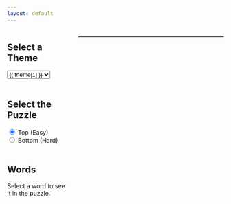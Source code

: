 ```yaml
---
layout: default
---
```


<script>
  document.addEventListener("DOMContentLoaded", function() {
    var themesRadioButtons = document.querySelectorAll('input[type="radio"][name="themes"]');
    var checkboxesContainer = document.getElementById('checkboxForm'); // Get the checkboxes container
    var wordCellsMap = {}; // Object to store cell indices for each word
    var puzzleSize = 16;
    var themeSelect = document.getElementById('themeSelect');
    var easyRadio = document.getElementById('easyRadio');
    var hardRadio = document.getElementById('hardRadio');

    // Event listener for theme select dropdown
    themeSelect.addEventListener("change", function() {
      var selectedTheme = themeSelect.value;
      var words;
      var puzzles;

      if (easyRadio.checked) {
        words = {{ site.data.puzzle_data.Easy_Placed_Words | jsonify }};
        puzzles = {{ site.data.puzzle_data.Easy_Boards | jsonify }};
      } else if (hardRadio.checked) {
        words = {{ site.data.puzzle_data.Hard_Placed_Words | jsonify }};
        puzzles = {{ site.data.puzzle_data.Hard_Boards | jsonify }};
      }

      var wordList = words[selectedTheme];
      updateCheckboxes(wordList);
      populatePuzzle(puzzles[selectedTheme]);
    });

    // Event listener for difficulty radio buttons
    easyRadio.addEventListener("change", function() {
      themeSelect.dispatchEvent(new Event('change')); // Trigger change event for theme select dropdown
    });

    hardRadio.addEventListener("change", function() {
      themeSelect.dispatchEvent(new Event('change')); // Trigger change event for theme select dropdown
    });

    // Trigger change event for theme select dropdown to load default data
    themeSelect.dispatchEvent(new Event('change'));

    function populatePuzzle(puzzle) {
      var puzzleTable = document.getElementById('puzzleTable');
      puzzleTable.innerHTML = ''; // Clear previous puzzle

      // Iterate through rows and cells to populate puzzle table
      puzzle.forEach(function(row) {
        var tr = document.createElement('tr');
        row.forEach(function(cell) {
          var td = document.createElement('td');
          td.setAttribute('data-letter', cell);
          td.textContent = cell;
          tr.appendChild(td);
        });
        puzzleTable.appendChild(tr);
      });
    }

    function updateCheckboxes(wordList) {
        checkboxesContainer.innerHTML = ''; // Clear previous checkboxes

        // Sort the word list alphabetically
        wordList.sort();

        // Loop through the sorted wordList and generate checkboxes and labels
        wordList.forEach(function(item, index) {
            var checkbox = document.createElement('input');
            checkbox.type = 'checkbox';
            checkbox.id = 'checkbox' + index;
            checkbox.name = 'checkbox' + index;
            checkbox.setAttribute('data-word', item); // Set data-word attribute
            checkboxesContainer.appendChild(checkbox);

            var label = document.createElement('label');
            label.setAttribute('for', 'checkbox' + index);
            label.textContent = item.toUpperCase();
            checkboxesContainer.appendChild(label);

            var lineBreak = document.createElement('br');
            checkboxesContainer.appendChild(lineBreak);
        });
    }

    // Attach event listeners for checkboxes after they are generated
    checkboxesContainer.addEventListener("change", function(event) {
      if (event.target.type === 'checkbox') {
        var isChecked = event.target.checked;
        var word = event.target.getAttribute("data-word");
        var puzzleTable = document.getElementById('puzzleTable');
        var puzzleCells = puzzleTable.getElementsByTagName("td");

        if (isChecked) {
          markWordInPuzzle(puzzleCells, word);
        } else {
          resetWordInPuzzle(word);
        }
      }
    });

    // Function definitions for marking and resetting words in puzzle...

    // Define your JavaScript function to mark a word in the puzzle
    function markWordInPuzzle(cells, word) {
      console.log("Marking word in puzzle:", word);
      // Convert the word to uppercase and remove non-alphabetic characters
      var cleanWord = word.toUpperCase().replace(/[^A-Z]/g, '');

      var wordFound = false;
      for (var i = 0; i < cells.length; i++) {
        var cell = cells[i];
        if (cell.textContent.toUpperCase() === cleanWord.charAt(0)) {
          var directions = [
            { row: -1, col: 0 }, { row: 1, col: 0 }, // Vertical
            { row: 0, col: -1 }, { row: 0, col: 1 }, // Horizontal
            { row: -1, col: -1 }, { row: -1, col: 1 }, // Diagonal (top left to bottom right)
            { row: 1, col: -1 }, { row: 1, col: 1 } // Diagonal (bottom left to top right)
          ];

          for (var j = 0; j < directions.length; j++) {
            var direction = directions[j];
            var found = checkDirection(cells, cleanWord, cell.parentNode.rowIndex, cell.cellIndex, direction.row, direction.col);
            if (found) {
              wordFound = true;
              break;
            }
          }

          if (wordFound) break;
        }
      }
    }

    function checkDirection(cells, word, row, col, rowDir, colDir) {
      for (var k = 0; k < word.length; k++) {
        var newRow = row + k * rowDir;
        var newCol = col + k * colDir;
        if (newRow < 0 || newRow >= puzzleSize || newCol < 0 || newCol >= puzzleSize) {
          return false;
        }
        var cell = cells[newRow * puzzleSize + newCol];
        if (cell.textContent !== word.charAt(k)) {
          return false;
        }
      }

      var cellIndices = [];
      for (var k = 0; k < word.length; k++) {
        var newRow = row + k * rowDir;
        var newCol = col + k * colDir;
        var cellIndex = newRow * puzzleSize + newCol;
        var cell = cells[cellIndex];
        cell.style.color = "red";
        cell.style.fontWeight = "bold";
        cellIndices.push(cellIndex);
      }
      wordCellsMap[word] = cellIndices;
      console.log(wordCellsMap);
      return true;
    }

    function resetWordInPuzzle(word) {
      // Convert the word to uppercase and remove non-alphabetic characters
      var word = word.toUpperCase().replace(/[^A-Z]/g, '');
      console.log("Resetting word in puzzle:", word);
      var cellIndices = wordCellsMap[word];
      if (!cellIndices) return; // Word not found in map

      for (var i = 0; i < cellIndices.length; i++) {
        var cellIndex = cellIndices[i];
        var cell = document.querySelector('table').getElementsByTagName('td')[cellIndex];
        cell.style.color = ""; // Reset color to default
        cell.style.fontWeight = ""; // Reset font weight to default
      }
      delete wordCellsMap[word]; // Remove word entry from map
      console.log(wordCellsMap);
    }
  });
</script>

<div style="display: flex; justify-content: center; align-items: flex-start;">
  <div style="width: 30%; margin-right: 20px;">
    <h2>Select a Theme</h2>
    <select id="themeSelect">
      {% assign themes = site.data.puzzle_data.Theme %}
      {% for theme in themes %}
        <option value="{{ theme[0] }}">{{ theme[1] }}</option>
      {% endfor %}
    </select>
    <br/>
    <br/>
    <h2>Select the Puzzle</h2>
    <input type="radio" id="easyRadio" name="difficulty" value="Easy" checked>
    <label for="easyRadio">Top (Easy)</label>
    <br/>
    <input type="radio" id="hardRadio" name="difficulty" value="Hard">
    <label for="hardRadio">Bottom (Hard)</label>
    <br/>
    <br/>
    <h2>Words</h2>
    Select a word to see it in the puzzle.
    <form id="checkboxForm" action="">
    </form>
  </div>

  <div style="width: 70%;">
    <table border="1" id="puzzleTable">
      <!-- Puzzle will be dynamically populated here -->
    </table>
  </div>

</div>
